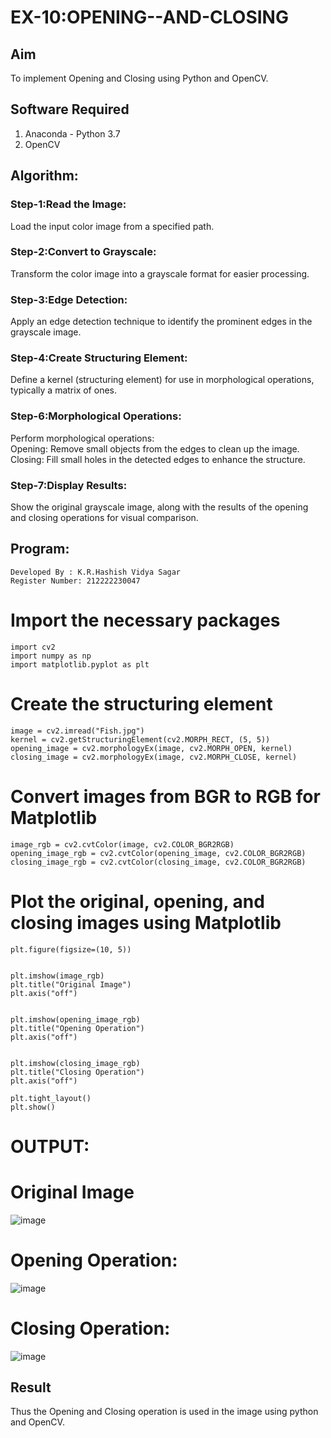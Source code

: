 # EX-10:OPENING--AND-CLOSING
## Aim
To implement Opening and Closing using Python and OpenCV.

## Software Required
1. Anaconda - Python 3.7
2. OpenCV
## Algorithm:
### Step-1:Read the Image:
Load the input color image from a specified path.

### Step-2:Convert to Grayscale:
Transform the color image into a grayscale format for easier processing.

### Step-3:Edge Detection:
Apply an edge detection technique to identify the prominent edges in the grayscale image.

### Step-4:Create Structuring Element:
Define a kernel (structuring element) for use in morphological operations, typically a matrix of ones.

### Step-6:Morphological Operations:
Perform morphological operations:<br>
Opening: Remove small objects from the edges to clean up the image.<br>
Closing: Fill small holes in the detected edges to enhance the structure.

### Step-7:Display Results:
Show the original grayscale image, along with the results of the opening and closing operations for visual comparison.

## Program:
```
Developed By : K.R.Hashish Vidya Sagar
Register Number: 212222230047
```
# Import the necessary packages
```
import cv2
import numpy as np
import matplotlib.pyplot as plt
```
# Create the structuring element
```
image = cv2.imread("Fish.jpg")
kernel = cv2.getStructuringElement(cv2.MORPH_RECT, (5, 5))
opening_image = cv2.morphologyEx(image, cv2.MORPH_OPEN, kernel)
closing_image = cv2.morphologyEx(image, cv2.MORPH_CLOSE, kernel)
```
# Convert images from BGR to RGB for Matplotlib
```
image_rgb = cv2.cvtColor(image, cv2.COLOR_BGR2RGB)
opening_image_rgb = cv2.cvtColor(opening_image, cv2.COLOR_BGR2RGB)
closing_image_rgb = cv2.cvtColor(closing_image, cv2.COLOR_BGR2RGB)
```
# Plot the original, opening, and closing images using Matplotlib
```
plt.figure(figsize=(10, 5))


plt.imshow(image_rgb)
plt.title("Original Image")
plt.axis("off")


plt.imshow(opening_image_rgb)
plt.title("Opening Operation")
plt.axis("off")


plt.imshow(closing_image_rgb)
plt.title("Closing Operation")
plt.axis("off")

plt.tight_layout()
plt.show()

```

# OUTPUT:
# Original Image
![image](https://github.com/user-attachments/assets/7872fc5e-539e-45e1-9f84-2f8f196d8143)

# Opening Operation:
![image](https://github.com/user-attachments/assets/9b765bf9-8ce0-4a4e-8d46-f90e8cdfc1b8)
# Closing Operation:
![image](https://github.com/user-attachments/assets/e699e6ab-a06f-4933-8777-27133fa821b3)


## Result
Thus the Opening and Closing operation is used in the image using python and OpenCV.
